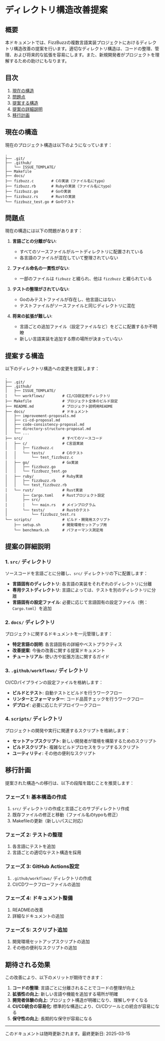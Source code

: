 # ディレクトリ構造改善提案

## 概要

本ドキュメントでは、FizzBuzzの複数言語実装プロジェクトにおけるディレクトリ構造改善の提案を行います。適切なディレクトリ構造は、コードの整理、管理、および将来的な拡張を容易にします。また、新規開発者がプロジェクトを理解するための助けにもなります。

## 目次

1. [現在の構造](#現在の構造)
2. [問題点](#問題点)
3. [提案する構造](#提案する構造)
4. [提案の詳細説明](#提案の詳細説明)
5. [移行計画](#移行計画)

## 現在の構造

現在のプロジェクト構造は以下のようになっています：

```
.
├── .git/
├── .github/
│   └── ISSUE_TEMPLATE/
├── Makefile
├── docs/
├── fizbuzz.c        # Cの実装（ファイル名にtypo）
├── fizbuzz.rb       # Rubyの実装（ファイル名にtypo）
├── fizzbuzz.go      # Goの実装
├── fizzbuzz.rs      # Rustの実装
└── fizzbuzz_test.go # Goのテスト
```

## 問題点

現在の構造には以下の問題があります：

1. **言語ごとの分離がない**:
   - すべてのソースファイルがルートディレクトリに配置されている
   - 各言語のファイルが混在していて整理されていない

2. **ファイル命名の一貫性がない**:
   - 一部のファイルは `fizbuzz` と綴られ、他は `fizzbuzz` と綴られている

3. **テストの整理がされていない**:
   - Goのみテストファイルが存在し、他言語にはない
   - テストファイルがソースファイルと同じディレクトリに混在

4. **将来の拡張が難しい**:
   - 言語ごとの追加ファイル（設定ファイルなど）をどこに配置するか不明瞭
   - 新しい言語実装を追加する際の場所が決まっていない

## 提案する構造

以下のディレクトリ構造への変更を提案します：

```
.
├── .git/
├── .github/
│   ├── ISSUE_TEMPLATE/
│   └── workflows/        # CI/CD設定用ディレクトリ
├── Makefile              # プロジェクト全体のビルド設定
├── README.md             # プロジェクト説明用README
├── docs/                 # ドキュメント
│   ├── improvement-proposals.md
│   ├── ci-cd-proposal.md
│   ├── code-consistency-proposal.md
│   ├── directory-structure-proposal.md
│   └── ...
├── src/                  # すべてのソースコード
│   ├── c/                # C言語実装
│   │   ├── fizzbuzz.c
│   │   └── tests/        # Cのテスト
│   │       └── test_fizzbuzz.c
│   ├── go/               # Go実装
│   │   ├── fizzbuzz.go
│   │   └── fizzbuzz_test.go
│   ├── ruby/             # Ruby実装
│   │   ├── fizzbuzz.rb
│   │   └── test_fizzbuzz.rb
│   └── rust/             # Rust実装
│       ├── Cargo.toml    # Rustプロジェクト設定
│       ├── src/
│       │   └── main.rs   # メインプログラム
│       └── tests/        # Rustのテスト
│           └── fizzbuzz_test.rs
└── scripts/              # ビルド・開発用スクリプト
    ├── setup.sh          # 開発環境セットアップ用
    └── benchmark.sh      # パフォーマンス測定用
```

## 提案の詳細説明

### 1. `src/` ディレクトリ

ソースコードを言語ごとに分離し、`src/` ディレクトリの下に配置します：

- **言語固有のディレクトリ**: 各言語の実装をそれぞれのディレクトリに分離
- **専用テストディレクトリ**: 言語によっては、テストを別のディレクトリに分離
- **言語固有の設定ファイル**: 必要に応じて言語固有の設定ファイル（例：`Cargo.toml`）を追加

### 2. `docs/` ディレクトリ

プロジェクトに関するドキュメントを一元管理します：

- **特定言語の説明**: 各言語固有の詳細やベストプラクティス
- **改善提案**: 今後の改善に関する提案ドキュメント
- **チュートリアル**: 使い方や拡張方法に関するガイド

### 3. `.github/workflows/` ディレクトリ

CI/CDパイプラインの設定ファイルを格納します：

- **ビルドとテスト**: 自動テストとビルドを行うワークフロー
- **リンターとフォーマッター**: コード品質チェックを行うワークフロー
- **デプロイ**: 必要に応じたデプロイワークフロー

### 4. `scripts/` ディレクトリ

プロジェクトの開発や実行に関連するスクリプトを格納します：

- **セットアップスクリプト**: 新しい開発者が環境を構築するためのスクリプト
- **ビルドスクリプト**: 複雑なビルドプロセスをラップするスクリプト
- **ユーティリティ**: その他の便利なスクリプト

## 移行計画

提案された構造への移行は、以下の段階を踏むことを推奨します：

### フェーズ 1: 基本構造の作成

1. `src/` ディレクトリの作成と言語ごとのサブディレクトリ作成
2. 既存ファイルの修正と移動（ファイル名のtypoも修正）
3. Makefileの更新（新しいパスに対応）

### フェーズ 2: テストの整理

1. 各言語にテストを追加
2. 言語ごとの適切なテスト構造を採用

### フェーズ 3: GitHub Actions設定

1. `.github/workflows/` ディレクトリの作成
2. CI/CDワークフローファイルの追加

### フェーズ 4: ドキュメント整備

1. READMEの改善
2. 詳細なドキュメントの追加

### フェーズ 5: スクリプト追加

1. 開発環境セットアップスクリプトの追加
2. その他の便利なスクリプトの追加

## 期待される効果

この改善により、以下のメリットが期待できます：

1. **コードの整理**: 言語ごとに分離されることでコードの整理が向上
2. **拡張性の向上**: 新しい言語や機能を追加する場所が明確
3. **開発者体験の向上**: プロジェクト構造が明確になり、理解しやすくなる
4. **CI/CD統合の容易化**: 標準的な構造により、CI/CDツールとの統合が容易になる
5. **保守性の向上**: 長期的な保守が容易になる

---

このドキュメントは随時更新されます。最終更新日: 2025-03-15